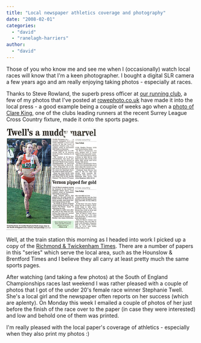 ```yaml
---
title: "Local newspaper athletics coverage and photography"
date: "2008-02-01"
categories: 
  - "david"
  - "ranelagh-harriers"
author: 
  - "david"
---
```


Those of you who know me and see me when I (occasionally) watch local races will know that I'm a keen photographer. I bought a digital SLR camera a few years ago and am really enjoying taking photos - especially at races.

Thanks to Steve Rowland, the superb press officer at [our running club](http://www.ranelagh-harriers.com/), a few of my photos that I've posted at [rowephoto.co.uk](http://www.rowephoto.co.uk/photos/) have made it into the local press - a good example being a couple of weeks ago when a [photo of Clare King](http://rowephoto.co.uk/photos/72157603703833452/2190619582), one of the clubs leading runners at the recent Surrey League Cross Country fixture, made it onto the sports pages.

![](/images/2008/2008-02-01-richmond-twickenham-times.jpg)

Well, at the train station this morning as I headed into work I picked up a copy of the [Richmond & Twickenham Times](http://www.rttimes.co.uk/). There are a number of papers in this "series" which serve the local area, such as the Hounslow & Brentford Times and I believe they all carry at least pretty much the same sports pages.

After watching (and taking a few photos) at the South of England Championships races last weekend I was rather pleased with a couple of photos that I got of the under 20's female race winner Stephanie Twell. She's a local girl and the newspaper often reports on her success (which are aplenty). On Monday this week I emailed a couple of photos of her just before the finish of the race over to the paper (in case they were interested) and low and behold one of them was printed.

I'm really pleased with the local paper's coverage of athletics - especially when they also print my photos :)
